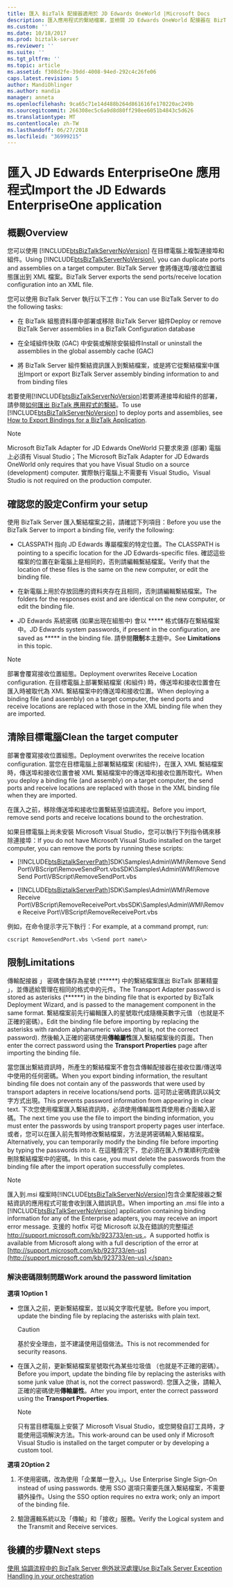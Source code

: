 ```yaml
---
title: 匯入 BizTalk 配接器適用於 JD Edwards OneWorld |Microsoft Docs
description: 匯入應用程式的繫結檔案，並檢閱 JD Edwards OneWorld 配接器在 BizTalk 中的任何限制
ms.custom: ''
ms.date: 10/18/2017
ms.prod: biztalk-server
ms.reviewer: ''
ms.suite: ''
ms.tgt_pltfrm: ''
ms.topic: article
ms.assetid: f308d2fe-39dd-4008-94ed-292c4c26fe06
caps.latest.revision: 5
author: MandiOhlinger
ms.author: mandia
manager: anneta
ms.openlocfilehash: 9ca65c71e14d488b264d861616fe170220ac249b
ms.sourcegitcommit: 266308ec5c6a9d8d80ff298ee6051b4843c5d626
ms.translationtype: MT
ms.contentlocale: zh-TW
ms.lasthandoff: 06/27/2018
ms.locfileid: "36999215"
---
```

# <a name="import-the-jd-edwards-enterpriseone-application"></a><span data-ttu-id="15d6c-103">匯入 JD Edwards EnterpriseOne 應用程式</span><span class="sxs-lookup"><span data-stu-id="15d6c-103">Import the JD Edwards EnterpriseOne application</span></span>
  
## <a name="overview"></a><span data-ttu-id="15d6c-104">概觀</span><span class="sxs-lookup"><span data-stu-id="15d6c-104">Overview</span></span>
<span data-ttu-id="15d6c-105">您可以使用 [!INCLUDE[btsBizTalkServerNoVersion](../includes/btsbiztalkservernoversion-md.md)] 在目標電腦上複製連接埠和組件。</span><span class="sxs-lookup"><span data-stu-id="15d6c-105">Using [!INCLUDE[btsBizTalkServerNoVersion](../includes/btsbiztalkservernoversion-md.md)], you can duplicate ports and assemblies on a target computer.</span></span> <span data-ttu-id="15d6c-106">BizTalk Server 會將傳送埠/接收位置組態匯出到 XML 檔案。</span><span class="sxs-lookup"><span data-stu-id="15d6c-106">BizTalk Server exports the send ports/receive location configuration into an XML file.</span></span>  
  
 <span data-ttu-id="15d6c-107">您可以使用 BizTalk Server 執行以下工作：</span><span class="sxs-lookup"><span data-stu-id="15d6c-107">You can use BizTalk Server to do the following tasks:</span></span>  
  
-   <span data-ttu-id="15d6c-108">在 BizTalk 組態資料庫中部署或移除 BizTalk Server 組件</span><span class="sxs-lookup"><span data-stu-id="15d6c-108">Deploy or remove BizTalk Server assemblies in a BizTalk Configuration database</span></span>  
  
-   <span data-ttu-id="15d6c-109">在全域組件快取 (GAC) 中安裝或解除安裝組件</span><span class="sxs-lookup"><span data-stu-id="15d6c-109">Install or uninstall the assemblies in the global assembly cache (GAC)</span></span>  
  
-   <span data-ttu-id="15d6c-110">將 BizTalk Server 組件繫結資訊匯入到繫結檔案，或是將它從繫結檔案中匯出</span><span class="sxs-lookup"><span data-stu-id="15d6c-110">Import or export BizTalk Server assembly binding information to and from binding files</span></span>  

<span data-ttu-id="15d6c-111">若要使用[!INCLUDE[btsBizTalkServerNoVersion](../includes/btsbiztalkservernoversion-md.md)]若要將連接埠和組件的部署，請參閱[如何匯出 BizTalk 應用程式的繫結](../core/how-to-export-bindings-for-a-biztalk-application.md)。</span><span class="sxs-lookup"><span data-stu-id="15d6c-111">To use [!INCLUDE[btsBizTalkServerNoVersion](../includes/btsbiztalkservernoversion-md.md)] to deploy ports and assemblies, see [How to Export Bindings for a BizTalk Application](../core/how-to-export-bindings-for-a-biztalk-application.md).</span></span>  
  
> [!NOTE]
>  <span data-ttu-id="15d6c-112">Microsoft BizTalk Adapter for JD Edwards OneWorld 只要求來源 (部署) 電腦上必須有 Visual Studio；</span><span class="sxs-lookup"><span data-stu-id="15d6c-112">The Microsoft BizTalk Adapter for JD Edwards OneWorld only requires that you have Visual Studio on a source (development) computer.</span></span> <span data-ttu-id="15d6c-113">實際執行電腦上不需要有 Visual Studio。</span><span class="sxs-lookup"><span data-stu-id="15d6c-113">Visual Studio is not required on the production computer.</span></span>  

## <a name="confirm-your-setup"></a><span data-ttu-id="15d6c-114">確認您的設定</span><span class="sxs-lookup"><span data-stu-id="15d6c-114">Confirm your setup</span></span>
<span data-ttu-id="15d6c-115">使用 BizTalk Server 匯入繫結檔案之前，請確認下列項目：</span><span class="sxs-lookup"><span data-stu-id="15d6c-115">Before you use the BizTalk Server to import a binding file, verify the following:</span></span>  
  
-   <span data-ttu-id="15d6c-116">CLASSPATH 指向 JD Edwards 專屬檔案的特定位置。</span><span class="sxs-lookup"><span data-stu-id="15d6c-116">The CLASSPATH is pointing to a specific location for the JD Edwards-specific files.</span></span> <span data-ttu-id="15d6c-117">確認這些檔案的位置在新電腦上是相同的，否則請編輯繫結檔案。</span><span class="sxs-lookup"><span data-stu-id="15d6c-117">Verify that the location of these files is the same on the new computer, or edit the binding file.</span></span>  
  
-   <span data-ttu-id="15d6c-118">在新電腦上用於存放回應的資料夾存在且相同，否則請編輯繫結檔案。</span><span class="sxs-lookup"><span data-stu-id="15d6c-118">The folders for the responses exist and are identical on the new computer, or edit the binding file.</span></span>  
  
-   <span data-ttu-id="15d6c-119">JD Edwards 系統密碼 (如果出現在組態中) 會以 \*\*\*\*\* 格式儲存在繫結檔案中。</span><span class="sxs-lookup"><span data-stu-id="15d6c-119">JD Edwards system passwords, if present in the configuration, are saved as \*\*\*\*\* in the binding file.</span></span> <span data-ttu-id="15d6c-120">請參閱**限制**本主題中。</span><span class="sxs-lookup"><span data-stu-id="15d6c-120">See **Limitations** in this topic.</span></span>

  
> [!NOTE]
>  <span data-ttu-id="15d6c-121">部署會覆寫接收位置組態。</span><span class="sxs-lookup"><span data-stu-id="15d6c-121">Deployment overwrites Receive Location configuration.</span></span> <span data-ttu-id="15d6c-122">在目標電腦上部署繫結檔案 (和組件) 時，傳送埠和接收位置會在匯入時被取代為 XML 繫結檔案中的傳送埠和接收位置。</span><span class="sxs-lookup"><span data-stu-id="15d6c-122">When deploying a binding file (and assembly) on a target computer, the send ports and receive locations are replaced with those in the XML binding file when they are imported.</span></span>  
  
  
## <a name="clean-the-target-computer"></a><span data-ttu-id="15d6c-123">清除目標電腦</span><span class="sxs-lookup"><span data-stu-id="15d6c-123">Clean the target computer</span></span>
<span data-ttu-id="15d6c-124">部署會覆寫接收位置組態。</span><span class="sxs-lookup"><span data-stu-id="15d6c-124">Deployment overwrites the receive location configuration.</span></span> <span data-ttu-id="15d6c-125">當您在目標電腦上部署繫結檔案 (和組件)，在匯入 XML 繫結檔案時，傳送埠和接收位置會被 XML 繫結檔案中的傳送埠和接收位置所取代。</span><span class="sxs-lookup"><span data-stu-id="15d6c-125">When you deploy a binding file (and assembly) on a target computer, the send ports and receive locations are replaced with those in the XML binding file when they are imported.</span></span>  
  
<span data-ttu-id="15d6c-126">在匯入之前，移除傳送埠和接收位置繫結至協調流程。</span><span class="sxs-lookup"><span data-stu-id="15d6c-126">Before you import, remove send ports and receive locations bound to the orchestration.</span></span>  
  
<span data-ttu-id="15d6c-127">如果目標電腦上尚未安裝 Microsoft Visual Studio，您可以執行下列指令碼來移除連接埠：</span><span class="sxs-lookup"><span data-stu-id="15d6c-127">If you do not have Microsoft Visual Studio installed on the target computer, you can remove the ports by running these scripts:</span></span>  
  
- [!INCLUDE[btsBiztalkServerPath](../includes/btsbiztalkserverpath-md.md)]<span data-ttu-id="15d6c-128">SDK\Samples\Admin\WMI\Remove Send Port\VBScript\RemoveSendPort.vbs</span><span class="sxs-lookup"><span data-stu-id="15d6c-128">SDK\Samples\Admin\WMI\Remove Send Port\VBScript\RemoveSendPort.vbs</span></span>  
  
- [!INCLUDE[btsBiztalkServerPath](../includes/btsbiztalkserverpath-md.md)]<span data-ttu-id="15d6c-129">SDK\Samples\Admin\WMI\Remove Receive Port\VBScript\RemoveReceivePort.vbs</span><span class="sxs-lookup"><span data-stu-id="15d6c-129">SDK\Samples\Admin\WMI\Remove Receive Port\VBScript\RemoveReceivePort.vbs</span></span>  
  
<span data-ttu-id="15d6c-130">例如，在命令提示字元下執行：</span><span class="sxs-lookup"><span data-stu-id="15d6c-130">For example, at a command prompt, run:</span></span>  
  
```
cscript RemoveSendPort.vbs \<Send port name\>
```
  
## <a name="limitations"></a><span data-ttu-id="15d6c-131">限制</span><span class="sxs-lookup"><span data-stu-id="15d6c-131">Limitations</span></span>
<span data-ttu-id="15d6c-132">傳輸配接器 」 密碼會儲存為星號 (\*\*\*\*\*\*) 中的繫結檔案匯出 BizTalk 部署精靈 」，並傳遞給管理在相同的格式中的元件。</span><span class="sxs-lookup"><span data-stu-id="15d6c-132">The Transport Adapter password is stored as asterisks (\*\*\*\*\*\*) in the binding file that is exported by BizTalk Deployment Wizard, and is passed to the management component in the same format.</span></span> <span data-ttu-id="15d6c-133">繫結檔案前先行編輯匯入的星號取代成隨機英數字元值 （也就是不正確的密碼）。</span><span class="sxs-lookup"><span data-stu-id="15d6c-133">Edit the binding file before importing by replacing the asterisks with random alphanumeric values (that is, not the correct password).</span></span> <span data-ttu-id="15d6c-134">然後輸入正確的密碼使用**傳輸屬性**匯入繫結檔案後的頁面。</span><span class="sxs-lookup"><span data-stu-id="15d6c-134">Then enter the correct password using the **Transport Properties** page after importing the binding file.</span></span>  
  
 <span data-ttu-id="15d6c-135">當您匯出繫結資訊時，所產生的繫結檔案不會包含傳輸配接器在接收位置/傳送埠中使用的任何密碼。</span><span class="sxs-lookup"><span data-stu-id="15d6c-135">When you export binding information, the resultant binding file does not contain any of the passwords that were used by transport adapters in receive locations/send ports.</span></span> <span data-ttu-id="15d6c-136">這可防止密碼資訊以純文字方式出現。</span><span class="sxs-lookup"><span data-stu-id="15d6c-136">This prevents password information from appearing in clear text.</span></span> <span data-ttu-id="15d6c-137">下次您使用檔案匯入繫結資訊時，必須使用傳輸屬性頁使用者介面輸入密碼。</span><span class="sxs-lookup"><span data-stu-id="15d6c-137">The next time you use the file to import the binding information, you must enter the passwords by using transport property pages user interface.</span></span> <span data-ttu-id="15d6c-138">或者，您可以在匯入前先暫時修改繫結檔案，方法是將密碼輸入繫結檔案。</span><span class="sxs-lookup"><span data-stu-id="15d6c-138">Alternatively, you can temporarily modify the binding file before importing by typing the passwords into it.</span></span> <span data-ttu-id="15d6c-139">在這種情況下，您必須在匯入作業順利完成後刪除繫結檔案中的密碼。</span><span class="sxs-lookup"><span data-stu-id="15d6c-139">In this case, you must delete the passwords from the binding file after the import operation successfully completes.</span></span>  
  
> [!NOTE]
>  <span data-ttu-id="15d6c-140">匯入到.msi 檔案時[!INCLUDE[btsBizTalkServerNoVersion](../includes/btsbiztalkservernoversion-md.md)]包含企業配接器之繫結資訊的應用程式可能會收到匯入錯誤訊息。</span><span class="sxs-lookup"><span data-stu-id="15d6c-140">When importing an .msi file into a [!INCLUDE[btsBizTalkServerNoVersion](../includes/btsbiztalkservernoversion-md.md)] application containing binding information for any of the Enterprise adapters, you may receive an import error message.</span></span> <span data-ttu-id="15d6c-141">支援的 hotfix 可從 Microsoft 以及在錯誤的完整描述[ http://support.microsoft.com/kb/923733/en-us ](http://support.microsoft.com/kb/923733/en-us)。</span><span class="sxs-lookup"><span data-stu-id="15d6c-141">A supported hotfix is available from Microsoft along with a full description of the error at [http://support.microsoft.com/kb/923733/en-us](http://support.microsoft.com/kb/923733/en-us).</span></span>  
  
### <a name="work-around-the-password-limitation"></a><span data-ttu-id="15d6c-142">解決密碼限制問題</span><span class="sxs-lookup"><span data-stu-id="15d6c-142">Work around the password limitation</span></span>  

<span data-ttu-id="15d6c-143">**選項 1**</span><span class="sxs-lookup"><span data-stu-id="15d6c-143">**Option 1**</span></span>  

- <span data-ttu-id="15d6c-144">您匯入之前，更新繫結檔案，並以純文字取代星號。</span><span class="sxs-lookup"><span data-stu-id="15d6c-144">Before you import, update the binding file by replacing the asterisks with plain text.</span></span>  
  
    > [!CAUTION]
    >  <span data-ttu-id="15d6c-145">基於安全理由，並不建議使用這個做法。</span><span class="sxs-lookup"><span data-stu-id="15d6c-145">This is not recommended for security reasons.</span></span>  
  
- <span data-ttu-id="15d6c-146">在匯入之前，更新繫結檔案星號取代為某些垃圾值 （也就是不正確的密碼）。</span><span class="sxs-lookup"><span data-stu-id="15d6c-146">Before you import, update the binding file by replacing the asterisks with some junk value (that is, not the correct password).</span></span> <span data-ttu-id="15d6c-147">您匯入之後，請輸入正確的密碼使用**傳輸屬性**。</span><span class="sxs-lookup"><span data-stu-id="15d6c-147">After you import, enter the correct password using the **Transport Properties**.</span></span>  
  
    > [!NOTE]
    >  <span data-ttu-id="15d6c-148">只有當目標電腦上安裝了 Microsoft Visual Studio，或您開發自訂工具時，才能使用這項解決方法。</span><span class="sxs-lookup"><span data-stu-id="15d6c-148">This work-around can be used only if Microsoft Visual Studio is installed on the target computer or by developing a custom tool.</span></span>  
  
<span data-ttu-id="15d6c-149">**選項 2**</span><span class="sxs-lookup"><span data-stu-id="15d6c-149">**Option 2**</span></span>  
  
1.  <span data-ttu-id="15d6c-150">不使用密碼，改為使用「企業單一登入」。</span><span class="sxs-lookup"><span data-stu-id="15d6c-150">Use Enterprise Single Sign-On instead of using passwords.</span></span> <span data-ttu-id="15d6c-151">使用 SSO 選項只需要先匯入繫結檔案，不需要額外操作。</span><span class="sxs-lookup"><span data-stu-id="15d6c-151">Using the SSO option requires no extra work; only an import of the binding file.</span></span>  
  
2.  <span data-ttu-id="15d6c-152">驗證邏輯系統以及「傳輸」和「接收」服務。</span><span class="sxs-lookup"><span data-stu-id="15d6c-152">Verify the Logical system and the Transmit and Receive services.</span></span>  

## <a name="next-steps"></a><span data-ttu-id="15d6c-153">後續的步驟</span><span class="sxs-lookup"><span data-stu-id="15d6c-153">Next steps</span></span>
[<span data-ttu-id="15d6c-154">使用 協調流程中的 BizTalk Server 例外狀況處理</span><span class="sxs-lookup"><span data-stu-id="15d6c-154">Use BizTalk Server Exception Handling in your orchestration</span></span>](../core/using-biztalk-server-exception-handling1.md)